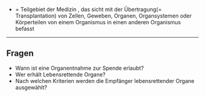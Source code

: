 - = Teilgebiet der Medizin , das sicht mit der Übertragung(= Transplantation) von Zellen, Geweben, Organen, Organsystemen oder Körperteilen von einem Organismus in einen anderen Organismus befasst
---
## Fragen
- Wann ist eine Organentnahme zur Spende erlaubt?
- Wer erhält Lebensrettende Organe?
- Nach welchen Kriterien werden die Empfänger lebensrettender Organe ausgewählt?
